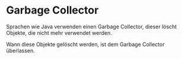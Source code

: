 # Garbage Collector

Sprachen wie Java verwenden einen Garbage Collector, dieser löscht Objekte, die nicht mehr verwendet werden.

Wann diese Objekte gelöscht werden, ist dem Garbage Collector überlassen.
